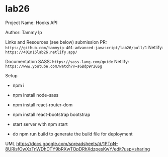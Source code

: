 # lab26

Project Name: Hooks API

Author: Tammy Ip

Links and Resources (see below)
submission PR: `https://github.com/tammyip-401-advanced-javascript/lab26/pull/1`
Netlify: `https://401n16lab26.netlify.app/`


Documentation
SASS: `https://sass-lang.com/guide`
Netlify: `https://www.youtube.com/watch?v=sGBdp9r2GSg`


Setup

+ npm i
+ npm install node-sass
+ npm install react-router-dom
+ npm install react-bootstrap bootstrap
+ start server with npm start

+ do npm run build to generate the build file for deployment


UML
https://docs.google.com/spreadsheets/d/1PTpN-8URlsfOwXzTnWDhDTY9bRXwTOpDRhXdzpesKwY/edit?usp=sharing
